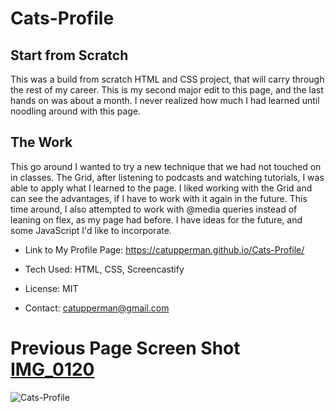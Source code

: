 # Cats-Profile

## **Start from Scratch**
This was a build from scratch HTML and CSS project, that will carry through the rest of my career.  This is my second major edit to this page, and the last hands on was about a month.  I never realized how much I had learned until noodling around with this page.  

## **The Work**
This go around I wanted to try a new technique that we had not touched on in classes.  The Grid, after listening to podcasts and watching tutorials, I was able to apply what I learned to the page.  I liked working with the Grid and can see the advantages, if I have to work with it again in the future. This time around, I also attempted to work with @media queries instead of leaning on flex, as my page had before. I have ideas for the future, and some JavaScript I'd like to incorporate.  

* Link to My Profile Page: https://catupperman.github.io/Cats-Profile/

* Tech Used: HTML, CSS, Screencastify

* License: MIT

* Contact: catupperman@gmail.com


# **Previous Page Screen Shot** [IMG_0120](https://user-images.githubusercontent.com/84750356/122148978-55005c00-ce29-11eb-9c03-5f98cd17231a.jpeg)


![Cats-Profile](assets/cats-profile.gif)